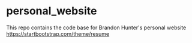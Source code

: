 # personal_website
This repo contains the code base for Brandon Hunter's personal website
https://startbootstrap.com/theme/resume
